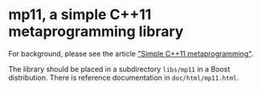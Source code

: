 # mp11, a simple C++11 metaprogramming library

For background, please see the article ["Simple C++11 metaprogramming"](http://pdimov.com/cpp2/simple_cxx11_metaprogramming.html).

The library should be placed in a subdirectory `libs/mp11` in a Boost distribution. There is reference documentation in `doc/html/mp11.html`.
